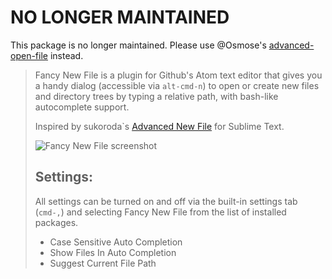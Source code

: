 # NO LONGER MAINTAINED

This package is no longer maintained. Please use @Osmose's [advanced-open-file](https://atom.io/packages/advanced-open-file) instead.

> Fancy New File is a plugin for Github's Atom text editor that gives you a
handy dialog (accessible via `alt-cmd-n`) to open or create new files and
directory trees by typing a relative path, with bash-like autocomplete support.
>
> Inspired by sukoroda`s [Advanced New File](https://github.com/skuroda/Sublime-AdvancedNewFile) for Sublime Text.
>
>![Fancy New File screenshot](http://i.imgur.com/5CCBcqC.gif)
>
> ## Settings:
>
> All settings can be turned on and off via the built-in settings tab (`cmd-,`) and selecting Fancy New File from the list of installed packages.
>
> - Case Sensitive Auto Completion
> - Show Files In Auto Completion
> - Suggest Current File Path
